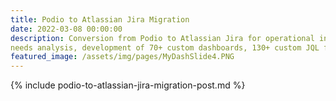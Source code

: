 ```yaml
---
title: Podio to Atlassian Jira Migration
date: 2022-03-08 00:00:00
description: Conversion from Podio to Atlassian Jira for operational intake and reporting, included reporting
needs analysis, development of 70+ custom dashboards, 130+ custom JQL filters, and implementation training and support
featured_image: /assets/img/pages/MyDashSlide4.PNG
---
```


{% include podio-to-atlassian-jira-migration-post.md %}
